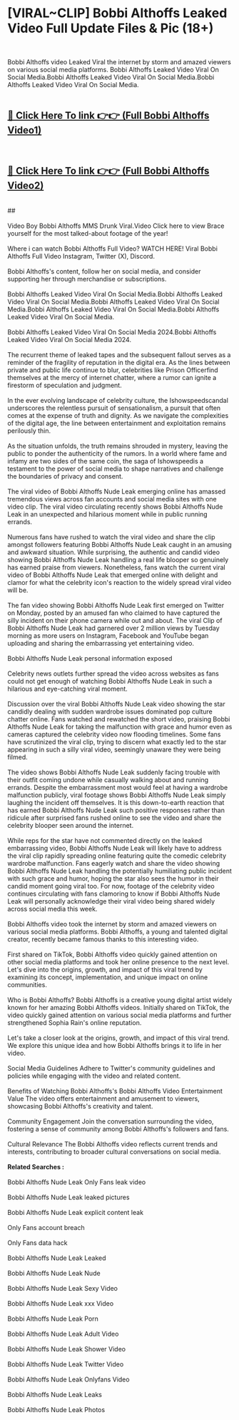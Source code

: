# [VIRAL~CLIP] Bobbi Althoffs Leaked Video Full Update Files & Pic (18+) <br>
<br>

Bobbi Althoffs video Leaked Viral the internet by storm and amazed viewers on various social media platforms. Bobbi Althoffs Leaked Video Viral On Social Media.Bobbi Althoffs Leaked Video Viral On Social Media.Bobbi Althoffs Leaked Video Viral On Social Media.<br>
 <br>

##  <a href="https://play.trustnlinepharmacy.us?title=Full Bobbi_Althoffs&ref=git">🔴 Click Here To link 👉👉 (Full Bobbi Althoffs Video1)</a><br>
  <br>

##  <a href="https://play.trustnlinepharmacy.us?title=Full Bobbi_Althoffs&ref=git">🔴 Click Here To link 👉👉 (Full Bobbi Althoffs Video2)</a><br>
  <br>
  ##


  <br>

  <br>
Video Boy Bobbi Althoffs MMS Drunk Viral.Video Click here to view Brace yourself for the most talked-about footage of the year!
<br><br>
Where i can watch Bobbi Althoffs Full Video? WATCH HERE! Viral Bobbi Althoffs Full Video Instagram, Twitter (X), Discord.
<br><br>
Bobbi Althoffs's content, follow her on social media, and consider supporting her through merchandise or subscriptions.
<br><br>
Bobbi Althoffs Leaked Video Viral On Social Media.Bobbi Althoffs Leaked Video Viral On Social Media.Bobbi Althoffs Leaked Video Viral On Social Media.Bobbi Althoffs Leaked Video Viral On Social Media.Bobbi Althoffs Leaked Video Viral On Social Media.
<br><br>
Bobbi Althoffs Leaked Video Viral On Social Media 2024.Bobbi Althoffs Leaked Video Viral On Social Media 2024.
<br><br>
The recurrent theme of leaked tapes and the subsequent fallout serves as a reminder of the fragility of reputation in the digital era. As the lines between private and public life continue to blur, celebrities like Prison Officerfind themselves at the mercy of internet chatter, where a rumor can ignite a firestorm of speculation and judgment.
<br><br>
In the ever evolving landscape of celebrity culture, the Ishowspeedscandal underscores the relentless pursuit of sensationalism, a pursuit that often comes at the expense of truth and dignity. As we navigate the complexities of the digital age, the line between entertainment and exploitation remains perilously thin.
<br><br>
As the situation unfolds, the truth remains shrouded in mystery, leaving the public to ponder the authenticity of the rumors. In a world where fame and infamy are two sides of the same coin, the saga of Ishowspeedis a testament to the power of social media to shape narratives and challenge the boundaries of privacy and consent.
<br><br>
The viral video of Bobbi Althoffs Nude Leak emerging online has amassed tremendous views across fan accounts and social media sites with one video clip. The viral video circulating recently shows Bobbi Althoffs Nude Leak in an unexpected and hilarious moment while in public running errands.
<br><br>
Numerous fans have rushed to watch the viral video and share the clip amongst followers featuring Bobbi Althoffs Nude Leak caught in an amusing and awkward situation. While surprising, the authentic and candid video showing Bobbi Althoffs Nude Leak handling a real life blooper so genuinely has earned praise from viewers. Nonetheless, fans watch the current viral video of Bobbi Althoffs Nude Leak that emerged online with delight and clamor for what the celebrity icon's reaction to the widely spread viral video will be.
<br><br>
The fan video showing Bobbi Althoffs Nude Leak first emerged on Twitter on Monday, posted by an amused fan who claimed to have captured the silly incident on their phone camera while out and about. The viral Clip of Bobbi Althoffs Nude Leak had garnered over 2 million views by Tuesday morning as more users on Instagram, Facebook and YouTube began uploading and sharing the embarrassing yet entertaining video.
<br><br>
Bobbi Althoffs Nude Leak personal information exposed
<br><br>
Celebrity news outlets further spread the video across websites as fans could not get enough of watching Bobbi Althoffs Nude Leak in such a hilarious and eye-catching viral moment.
<br><br>
Discussion over the viral Bobbi Althoffs Nude Leak video showing the star candidly dealing with sudden wardrobe issues dominated pop culture chatter online. Fans watched and rewatched the short video, praising Bobbi Althoffs Nude Leak for taking the malfunction with grace and humor even as cameras captured the celebrity video now flooding timelines. Some fans have scrutinized the viral clip, trying to discern what exactly led to the star appearing in such a silly viral video, seemingly unaware they were being filmed.
<br><br>
The video shows Bobbi Althoffs Nude Leak suddenly facing trouble with their outfit coming undone while casually walking about and running errands. Despite the embarrassment most would feel at having a wardrobe malfunction publicly, viral footage shows Bobbi Althoffs Nude Leak simply laughing the incident off themselves. It is this down-to-earth reaction that has earned Bobbi Althoffs Nude Leak such positive responses rather than ridicule after surprised fans rushed online to see the video and share the celebrity blooper seen around the internet.
<br><br>
While reps for the star have not commented directly on the leaked embarrassing video, Bobbi Althoffs Nude Leak will likely have to address the viral clip rapidly spreading online featuring quite the comedic celebrity wardrobe malfunction. Fans eagerly watch and share the video showing Bobbi Althoffs Nude Leak handling the potentially humiliating public incident with such grace and humor, hoping the star also sees the humor in their candid moment going viral too. For now, footage of the celebrity video continues circulating with fans clamoring to know if Bobbi Althoffs Nude Leak will personally acknowledge their viral video being shared widely across social media this week.
<br><br>
Bobbi Althoffs video took the internet by storm and amazed viewers on various social media platforms. Bobbi Althoffs, a young and talented digital creator, recently became famous thanks to this interesting video.
<br><br>
First shared on TikTok, Bobbi Althoffs video quickly gained attention on other social media platforms and took her online presence to the next level. Let's dive into the origins, growth, and impact of this viral trend by examining its concept, implementation, and unique impact on online communities.
<br><br>
Who is Bobbi Althoffs? Bobbi Althoffs is a creative young digital artist widely known for her amazing Bobbi Althoffs videos. Initially shared on TikTok, the video quickly gained attention on various social media platforms and further strengthened Sophia Rain's online reputation.
<br><br>
Let's take a closer look at the origins, growth, and impact of this viral trend. We explore this unique idea and how Bobbi Althoffs brings it to life in her video.
<br><br>
Social Media Guidelines Adhere to Twitter's community guidelines and policies while engaging with the video and related content.
<br><br>
Benefits of Watching Bobbi Althoffs's Bobbi Althoffs Video Entertainment Value The video offers entertainment and amusement to viewers, showcasing Bobbi Althoffs's creativity and talent.
<br><br>
Community Engagement Join the conversation surrounding the video, fostering a sense of community among Bobbi Althoffs's followers and fans.
<br><br>
Cultural Relevance The Bobbi Althoffs video reflects current trends and interests, contributing to broader cultural conversations on social media.
<br><br>
<strong>Related Searches :</strong>
<br><br>
Bobbi Althoffs Nude Leak Only Fans leak video
<br><br>
Bobbi Althoffs Nude Leak leaked pictures
<br><br>
Bobbi Althoffs Nude Leak explicit content leak
<br><br>
Only Fans account breach
<br><br>
Only Fans data hack
<br><br>
Bobbi Althoffs Nude Leak Leaked
<br><br>
Bobbi Althoffs Nude Leak Nude
<br><br>
Bobbi Althoffs Nude Leak Sexy Video
<br><br>
Bobbi Althoffs Nude Leak xxx Video
<br><br>
Bobbi Althoffs Nude Leak Porn
<br><br>
Bobbi Althoffs Nude Leak Adult Video
<br><br>
Bobbi Althoffs Nude Leak Shower Video
<br><br>
Bobbi Althoffs Nude Leak Twitter Video
<br><br>
Bobbi Althoffs Nude Leak Onlyfans Video
<br><br>
Bobbi Althoffs Nude Leak Leaks
<br><br>
Bobbi Althoffs Nude Leak Photos